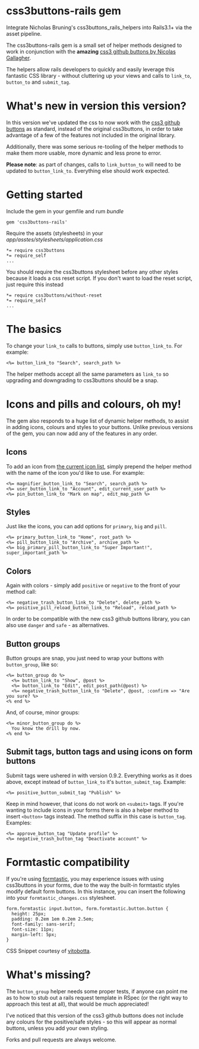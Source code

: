 # css3buttons-rails gem

Integrate Nicholas Bruning's css3buttons_rails_helpers into Rails3.1+ via the asset pipeline.

The css3buttons-rails gem is a small set of helper methods designed to work in
conjunction with the __amazing__ [css3 github buttons by Nicolas Gallagher](http://nicolasgallagher.com/lab/css3-github-buttons/).

The helpers allow rails developers to quickly and easily leverage this
fantastic CSS library - without cluttering up your views and calls to
`link_to`, `button_to` and `submit_tag`.

# What's new in version this version?

In this version we've updated the css to now work with the [css3 github buttons](http://nicolasgallagher.com/lab/css3-github-buttons/) as standard, instead of the original css3buttons, in order to take advantage of a few of the features not included in the original library.

Additionally, there was some serious re-tooling of the helper methods to make them more usable, more dynamic and less prone to error.

__Please note__: as part of changes, calls to `link_button_to` will need
to be updated to `button_link_to`. Everything else should work expected.


# Getting started

Include the gem in your gemfile and rum *bundle*

    gem 'css3buttons-rails'

Require the assets (stylesheets) in your *app/asstes/stylesheets/application.css*

	*= require css3buttons
	*= require_self
	...
	
You should require the css3buttons stylesheet before any other styles because it loads a css reset script. If you don't want to load the reset script, just require this instead

	*= require css3buttons/without-reset
	*= require_self
	...


# The basics

To change your `link_to` calls to buttons, simply use `button_link_to`.
For example:

    <%= button_link_to "Search", search_path %>

The helper methods accept all the same parameters as `link_to` so
upgrading and downgrading to css3buttons should be a snap.


# Icons and pills and colours, oh my!

The gem also responds to a huge list of dynamic helper methods, to assist in adding
icons, colours and styles to your buttons. Unlike previous versions of
the gem, you can now add any of the features in any order.


## Icons

To add an icon from [the current icon list](http://nicolasgallagher.com/lab/css3-github-buttons/), simply prepend the helper method with the name of the icon you'd like to use. For example:

    <%= magnifier_button_link_to "Search", search_path %>
    <%= user_button_link_to "Account", edit_current_user_path %>
    <%= pin_button_link_to "Mark on map", edit_map_path %>


## Styles

Just like the icons, you can add options for `primary`, `big` and
`pill`.

    <%= primary_button_link_to "Home", root_path %>
    <%= pill_button_link_to "Archive", archive_path %>
    <%= big_primary_pill_button_link_to "Super Important!", super_important_path %>


## Colors

Again with colors - simply add `positive` or `negative` to the front of your method call:

    <%= negative_trash_button_link_to "Delete", delete_path %>
    <%= positive_pill_reload_button_link_to "Reload", reload_path %>

In order to be compatible with the new css3 github buttons library, you can also use `danger` and `safe` - as alternatives.


## Button groups

Button groups are snap, you just need to wrap your buttons with `button_group`, like so:

    <%= button_group do %>
      <%= button_link_to "Show", @post %>
      <%= button_link_to "Edit", edit_post_path(@post) %>
      <%= negative_trash_button_link_to "Delete", @post, :confirm => "Are you sure? %>
    <% end %>

And, of course, minor groups:

    <%= minor_button_group do %>
      You know the drill by now.
    <% end %>


## Submit tags, button tags and using icons on form buttons

Submit tags were ushered in with version 0.9.2. Everything works as it does above, except instead of `button_link_to` it's `button_submit_tag`. Example:

    <%= positive_button_submit_tag "Publish" %>

Keep in mind however, that icons do not work on `<submit>` tags. If you're wanting to include icons in your forms there is also a helper method to insert `<button>` tags instead. The method suffix in this case is `button_tag`. Examples:

    <%= approve_button_tag "Update profile" %>
    <%= negative_trash_button_tag "Deactivate account" %>


# Formtastic compatibility

If you're using
[formtastic](https://github.com/justinfrench/formtastic), you may
experience issues with using css3buttons in your forms, due to the
way the built-in formtastic styles modify default form buttons. In this
instance, you can insert the following into your
`formtastic_changes.css` stylesheet.

    form.formtastic input.button, form.formtastic.button.button {
      height: 25px;
      padding: 0.2em 1em 0.2em 2.5em;
      font-family: sans-serif;
      font-size: 11px;
      margin-left: 5px;
    }

CSS Snippet courtesy of [vitobotta](https://github.com/vitobotta).



# What's missing?

The `button_group` helper needs some proper tests, if anyone can point me as to how to stub out a rails request template in RSpec (or the right way to approach this test at all), that would be much appreciated!

I've noticed that this version of the css3 github buttons does not include any colours for the positive/safe styles - so this will appear as normal buttons, unless you add your own styling.

Forks and pull requests are always welcome.

